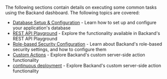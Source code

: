 The following sections contain details on executing some common tasks using the Backand dashboard. The following topics are covered:

* [Database Setup & Configuration](database.md) - Learn how to set up and configure your application's database
* [REST API Playground](rest.md) - Explore the functionality available in Backand's REST API Playground
* [Role-based Security Configuration](security.md) - Learn about Backand's role-based security settings, and how to configure them
* [Custom Actions](actions.md) - Explore Backand's custom server-side action functionality
* [continuous deployment](actions.md) - Explore Backand's custom server-side action functionality